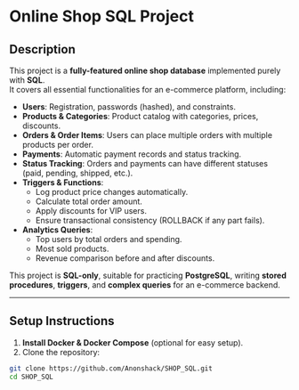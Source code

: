 # Online Shop SQL Project

## Description
This project is a **fully-featured online shop database** implemented purely with **SQL**.  
It covers all essential functionalities for an e-commerce platform, including:

- **Users**: Registration, passwords (hashed), and constraints.
- **Products & Categories**: Product catalog with categories, prices, discounts.
- **Orders & Order Items**: Users can place multiple orders with multiple products per order.
- **Payments**: Automatic payment records and status tracking.
- **Status Tracking**: Orders and payments can have different statuses (paid, pending, shipped, etc.).
- **Triggers & Functions**:  
  - Log product price changes automatically.  
  - Calculate total order amount.  
  - Apply discounts for VIP users.  
  - Ensure transactional consistency (ROLLBACK if any part fails).
- **Analytics Queries**:  
  - Top users by total orders and spending.  
  - Most sold products.  
  - Revenue comparison before and after discounts.  

This project is **SQL-only**, suitable for practicing **PostgreSQL**, writing **stored procedures**, **triggers**, and **complex queries** for an e-commerce backend.

---

## Setup Instructions

1. **Install Docker & Docker Compose** (optional for easy setup).  
2. Clone the repository:
```bash
git clone https://github.com/Anonshack/SHOP_SQL.git
cd SHOP_SQL